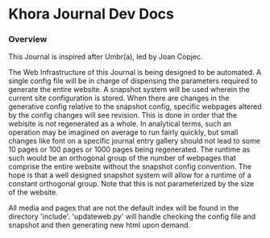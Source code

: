 # Khora Journal Dev Docs

### Overview

This Journal is inspired after Umbr(a), led by Joan Copjec. 

The Web Infrastructure of this Journal is being designed to be automated. A single config file will be in charge of dispensing the parameters required to generate the entire website. A snapshot system will be used wherein the current site configuration is stored. When there are changes in the generative config relative to the snapshot config, specific webpages altered by the config changes will see revision. This is done in order that the webisite is not regenerated as a whole. In analytical terms, such an operation may be imagined on average to run fairly quickly, but small changes like font on a specific journal entry gallery should not lead to some 10 pages or 100 pages or 1000 pages being regenerated. The runtime as such would be an orthogonal group of the number of webpages that comprise the entire website without the snapshot config convention. The hope is that a well designed snapshot system will allow for a runtime of a constant orthogonal group. Note that this is not parameterized by the size of the website. 

All media and pages that are not the default index will be found in the directory 'include'. 'updateweb.py' will handle checking the config file and snapshot and then generating new html upon demand.
